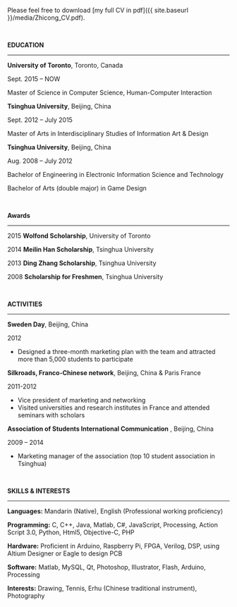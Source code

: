 Please feel free to download [my full CV in pdf]({{ site.baseurl }}/media/Zhicong_CV.pdf).

&nbsp;

**EDUCATION**

* * *

**University of Toronto**, Toronto, Canada

Sept. 2015 – NOW

Master of Science in Computer Science, Human-Computer Interaction

**Tsinghua University**, Beijing, China

Sept. 2012 – July 2015

Master of Arts in Interdisciplinary Studies of Information Art &amp; Design

**Tsinghua University**, Beijing, China

Aug. 2008 – July 2012

Bachelor of Engineering in Electronic Information Science and Technology

Bachelor of Arts (double major) in Game Design

&nbsp;

**Awards**

* * *

 2015 **Wolfond Scholarship**, University of Toronto

 2014 **Meilin Han Scholarship**, Tsinghua University

 2013 **Ding Zhang Scholarship**, Tsinghua University

 2008 **Scholarship for Freshmen**, Tsinghua University

&nbsp;

**ACTIVITIES**

* * *

**Sweden Day**, Beijing, China

2012

*   Designed a three-month marketing plan with the team and attracted more than 5,000 students to participate

**Silkroads, Franco-Chinese network**, Beijing, China &amp; Paris France

2011-2012

* Vice president of marketing and networking
* Visited universities and research institutes in France and attended seminars with scholars

**Association of Students International Communication** , Beijing, China

2009 – 2014

*   Marketing manager of the association (top 10 student association in Tsinghua)

&nbsp;

**SKILLS &amp; INTERESTS**

* * *

**Languages:** Mandarin (Native), English (Professional working proficiency)

**Programming:** C, C++, Java, Matlab, C#, JavaScript, Processing, Action Script 3.0, Python, Html5, Objective-C, PHP

**Hardware:** Proficient in Arduino, Raspberry Pi, FPGA, Verilog, DSP, using Altium Designer or Eagle to design PCB

**Software:** Matlab, MySQL, Qt, Photoshop, Illustrator, Flash, Arduino, Processing

**Interests:** Drawing, Tennis, Erhu (Chinese traditional instrument), Photography
